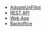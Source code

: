 <!-- docs/_sidebar.md -->

- [AdopteUnFillot](/)
- [REST API](api.md)
- [Web App](web-app.md)
- [Backoffice](backoffice.md)
